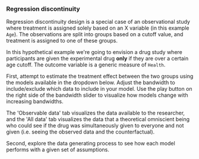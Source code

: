 ### Regression discontinuity
Regression discontinuity design is a special case of an observational study where treatment is assigned solely based on an X variable (in this example `Age`). The observations are split into groups based on a cutoff value, and treatment is assigned to one of these groups.

In this hypothetical example we're going to envision a drug study where participants are given the experimental drug **only** if they are over a certain age cutoff. The outcome variable is a generic measure of `Health`.

First, attempt to estimate the treatment effect between the two groups using the models available in the dropdown below. Adjust the bandwidth to include/exclude which data to include in your model. Use the play button on the right side of the bandwidth slider to visualize how models change with increasing bandwidths.

The 'Observable data' tab visualizes the data available to the researcher, and the 'All data' tab visualizes the data that a theoretical omniscient being who could see if the drug was simultaneously given to everyone and not given (i.e. seeing the observed data and the counterfactual).

Second, explore the data generating process to see how each model performs with a given set of assumptions.

